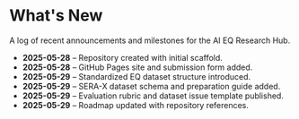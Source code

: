 # What's New

A log of recent announcements and milestones for the AI EQ Research Hub.

- **2025-05-28** – Repository created with initial scaffold.
- **2025-05-28** – GitHub Pages site and submission form added.
- **2025-05-29** – Standardized EQ dataset structure introduced.
- **2025-05-29** – SERA-X dataset schema and preparation guide added.
- **2025-05-29** – Evaluation rubric and dataset issue template published.
- **2025-05-29** – Roadmap updated with repository references.
